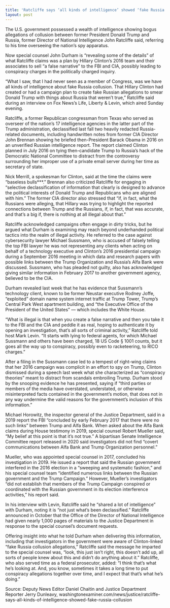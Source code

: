 ```yaml
---
title: 'Ratcliffe says ‘all kinds of intelligence’ showed ‘fake Russia collusion’'
layout: post
---
```


The U.S. government possessed a wealth of intelligence showing bogus allegations of collusion between former President Donald Trump and Russia, former Director of National Intelligence John Ratcliffe said, referring to his time overseeing the nation’s spy apparatus.

Now special counsel John Durham is “revealing some of the details” of what Ratcliffe claims was a plan by Hillary Clinton’s 2016 team and their associates to sell “a false narrative” to the FBI and CIA, possibly leading to conspiracy charges in the politically charged inquiry.

“What I saw, that I had never seen as a member of Congress, was we have all kinds of intelligence about fake Russia collusion. That Hillary Clinton had created or had a campaign plan to create fake Russian allegations to smear Donald Trump with things about Russia that weren’t true,” Ratcliffe said during an interview on Fox News’s Life, Liberty &amp; Levin, which aired Sunday evening.

Ratcliffe, a former Republican congressman from Texas who served as overseer of the nation’s 17 intelligence agencies in the latter part of the Trump administration, declassified last fall two heavily redacted Russia-related documents, including handwritten notes from former CIA Director John Brennan showing he briefed then-President Barack Obama in 2016 on an unverified Russian intelligence report. The report claimed Clinton planned in July 2016 on tying then-candidate Trump to Russia’s hack of the Democratic National Committee to distract from the controversy surrounding her improper use of a private email server during her time as secretary of state.

Nick Merrill, a spokesman for Clinton, said at the time the claims were “baseless bulls\*\*\*.” Brennan also criticized Ratcliffe for engaging in “selective declassification of information that clearly is designed to advance the political interests of Donald Trump and Republicans who are aligned with him.” The former CIA director also stressed that “if, in fact, what the Russians were alleging, that Hillary was trying to highlight the reported connections between Trump and the Russians, if, in fact, that was accurate, and that’s a big if, there is nothing at all illegal about that.”

Ratcliffe acknowledged campaigns often engage in dirty tricks, but he argued what Durham is examining may reach beyond underhanded political tactics into the realm of illegal activity. He referred to the case against cybersecurity lawyer Michael Sussmann, who is accused of falsely telling the top FBI lawyer he was not representing any clients when acting on behalf of a technology executive and Clinton’s 2016 presidential campaign during a September 2016 meeting in which data and research papers with possible links between the Trump Organization and Russia’s Alfa Bank were discussed. Sussmann, who has pleaded not guilty, also has acknowledged giving similar information in February 2017 to another government agency, believed to be the CIA.

Durham revealed last week that he has evidence that Sussmann’s technology client, known to be former Neustar executive Rodney Joffe, “exploited” domain name system internet traffic at Trump Tower, Trump’s Central Park West apartment building, and “the Executive Office of the President of the United States” — which includes the White House.

“What is illegal is that when you create a false narrative and then you take it to the FBI and the CIA and peddle it as real, hoping to authenticate it by opening an investigation, that’s all sorts of criminal activity,” Ratcliffe told host Mark Levin. “It starts with lying to federal agents, for which Michael Sussmann and others have been charged, 18 US Code § 1001 counts, but it goes all the way up to conspiracy, possibly even to racketeering, to RICO charges.”

After a filing in the Sussmann case led to a tempest of right-wing claims that her 2016 campaign was complicit in an effort to spy on Trump, Clinton dismissed during a speech last week what she characterized as “conspiracy theories” meant to distract from scandals embroiling Trump. Durham stood by the snooping evidence he has presented, saying if “third parties or members of the media have overstated, understated, or otherwise misinterpreted facts contained in the government’s motion, that does not in any way undermine the valid reasons for the government’s inclusion of this information.”

Michael Horowitz, the inspector general of the Justice Department, said in a 2019 report the FBI “concluded by early February 2017 that there were no such links” between Trump and Alfa Bank. When asked about the Alfa Bank claims during House testimony in 2019, special counsel Robert Mueller said, “My belief at this point is that it’s not true.” A bipartisan Senate Intelligence Committee report released in 2020 said investigators did not find “covert communications between Alfa Bank and Trump Organization personnel.”

Mueller, who was appointed special counsel in 2017, concluded his investigation in 2019. He issued a report that said the Russian government interfered in the 2016 election in a “sweeping and systematic fashion,” and his special counsel team “identified numerous links between the Russian government and the Trump Campaign.” However, Mueller’s investigators “did not establish that members of the Trump Campaign conspired or coordinated with the Russian government in its election interference activities,” his report said.

In his interview with Levin, Ratcliffe said he “shared a lot of intelligence” with Durham, noting it is “not just what’s been declassified.” Ratcliffe announced in October that the Office of the Director of National Intelligence had given nearly 1,000 pages of materials to the Justice Department in response to the special counsel’s document requests.

Offering insight into what he told Durham when delivering this information, including that investigators in the government were aware of Clinton-linked “fake Russia collusion allegations,” Ratcliffe said the message he imparted to the special counsel was, “look, this just isn’t right, this doesn’t add up, all sorts of people knew about this and didn’t do anything about it.” Ratcliffe, who also served time as a federal prosecutor, added: “I think that’s what he’s looking at. And, you know, sometimes it takes a long time to put conspiracy allegations together over time, and I expect that that’s what he’s doing.”

Source: Deputy News Editor Daniel Chaitin and Justice Department Reporter Jerry Dunleavy, washingtonexaminer.com/news/justice/ratcliffe-says-all-kinds-of-intelligence-showed-fake-russia-collusion